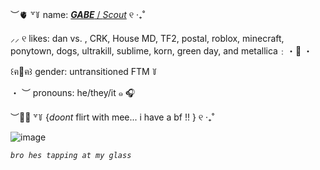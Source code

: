 ︶🫀 ꒷꒦ name: [***GABE*** / *Scout*](https://,) ୧ ‧₊˚

⸝⸝ ୧ likes: dan vs. , CRK, House MD, TF2, postal, roblox, minecraft, ponytown, dogs, ultrakill, sublime, korn, green day, and metallica﹕・🌸 ・

꒰ฅ🍪ฅ꒱ gender: untransitioned FTM ꒦

・ ︶ pronouns: he/they/it ๑ 🎧 

︶🐕‍🦺 ꒷꒦ {*doont* flirt with mee... i have a bf !! } ୧ ‧₊˚

![image](https://github.com/user-attachments/assets/662d7b14-3a3f-4f95-b6c3-551bdc4f0aa7)

*`bro hes tapping at my glass`*

